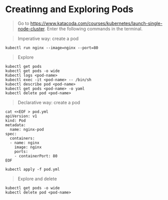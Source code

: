 # Creatinng and Exploring Pods
> Go to https://www.katacoda.com/courses/kubernetes/launch-single-node-cluster. Enter the following commands in the terminal.

> Imperative way: create a pod 
```
kubectl run nginx --image=nginx --port=80
```

> Explore
```
kubectl get pods
kubectl get pods -o wide
Kubectl logs <pod-name>
kubectl exec -it <pod-name> -- /bin/sh
kubectl describe pod <pod-name>
kubectl get pods <pod-name> -o yaml
kubectl delete pod <pod-name>
```

> Declarative way: create a pod
```
cat <<EOF > pod.yml
apiVersion: v1
kind: Pod
metadata:
  name: nginx-pod
spec:
  containers:
  - name: nginx
    image: nginx
    ports:
    - containerPort: 80
EOF

kubectl apply -f pod.yml
```

> Explore and delete
```
kubectl get pods -o wide
kubectl delete pod <pod-name>
```
